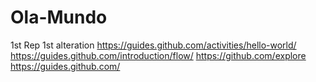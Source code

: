 # Ola-Mundo
1st Rep
1st alteration
https://guides.github.com/activities/hello-world/
https://guides.github.com/introduction/flow/
https://github.com/explore
https://guides.github.com/

